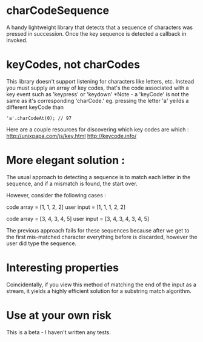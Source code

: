 # charCodeSequence

A handy lightweight library that detects that a sequence of characters was pressed in succession.
Once the key sequence is detected a callback in invoked.

# keyCodes, not charCodes

This library doesn't support listening for characters like letters, etc. 
Instead you must supply an array of key codes, that's the code associated with a key event such as 'keypress' or 'keydown'
*Note - a 'keyCode' is not the same as it's corresponding 'charCode.'
eg. pressing the letter 'a' yeilds a different keyCode than 

```
'a'.charCodeAt(0); // 97 
```

Here are a couple resources for discovering which key codes are which : 
http://unixpapa.com/js/key.html
http://keycode.info/
 
# More elegant solution : 

The usual approach to detecting a sequence is to match each letter in the sequence, and if a mismatch is found, the start over.

However, consider the following cases : 

code array = [1, 1, 2, 2]
user input = [1, 1, 1, 2, 2]

code array = [3, 4, 3, 4, 5]
user input = [3, 4, 3, 4, 3, 4, 5]

The previous approach fails for these sequences because after we get to the first mis-matched character everything before is discarded, however the user did type the sequence. 

# Interesting properties 

Coincidentally, if you view this method of matching the end of the input as a stream, it yields a highly efficient solution for a substring match algorithm.  

# Use at your own risk

This is a beta - I haven't written any tests. 